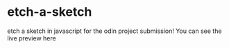 # etch-a-sketch
etch a sketch in javascript for the odin project submission! You can see the live preview here